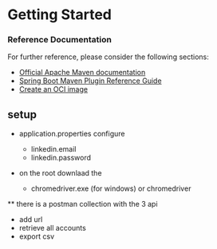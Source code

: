 # Getting Started

### Reference Documentation
For further reference, please consider the following sections:

* [Official Apache Maven documentation](https://maven.apache.org/guides/index.html)
* [Spring Boot Maven Plugin Reference Guide](https://docs.spring.io/spring-boot/docs/2.7.0/maven-plugin/reference/html/)
* [Create an OCI image](https://docs.spring.io/spring-boot/docs/2.7.0/maven-plugin/reference/html/#build-image)



## setup

* application.properties configure 
  * linkedin.email 
  * linkedin.password
  
* on the root downlaad the 
  * chromedriver.exe (for windows) or chromedriver


** there is a postman collection with the 3 api
* add url
* retrieve all accounts
* export csv